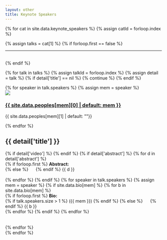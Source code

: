 ```yaml
---
layout: other
title: Keynote Speakers
---
```


{% for cat in site.data.keynote_speakers %}
{% assign catId = forloop.index %}
<!-- {{ cat  }} -->
{% assign talks = cat[1] %}
{% if forloop.first == false %} 
<br>
<hr>
<br>
{% endif %}
<!--<h3 class="nt-panel-title">{{ cat[0] }} Keynotes </h3>-->

<div class="row oc_cntr">
<div class="col-12">

{% for talk in talks %}
{% assign talkId = forloop.index %}
{% assign detail = talk %}
{% if detail['title'] == nil %}
{% continue %}
{% endif %}
<!-- {{ talk }} -->
<a id="keynote_{{ forloop.index }}_{{ catId }}"></a>
<div class="row">
    <div class="col-3 col-12-medium">
        <div class="row text-center">
        {% for speaker in talk.speakers %}
        {% assign mem = speaker %}
            <div class="col-12">
                <img class="img-fuild" style="max-width: 120px; max-height: auto;" src="{{ site.baseurl }}/images/peoples/{{ site.data.peoples[mem][3] | default: "avtar.png" }}?{{ site.time | date: "%s" }}">
            </div>
            <div class="col-12">
                <div class="nt-feature-pad">
                    <h3><a href="{{ site.data.peoples[mem][2] | default: "#" }}" target="_blank">{{ site.data.peoples[mem][0] | default: mem }}</a></h3>
                    <p>{{ site.data.peoples[mem][1] | default: ""}}</p>
                </div>
            </div>
        {% endfor %}
        </div>
    </div>
    <div class="col-9 col-12-medium">
        <h2>{{ detail['title'] }}</h2>
        {% if detail['video'] %}
<!--         <a href="{{ detail['video'] }}" class="btn"> Video </a> -->
        {% endif %}
        {% if detail['abstract'] %}
        {% for d in detail['abstract'] %}
        <div class="text-justify">
            {% if forloop.first %}
            <b>Abstract: </b> <br/>
            {% else %}
                &nbsp;&nbsp;&nbsp;&nbsp;
            {% endif %}
            {{ d }}
        </div>
        <br/>
        {% endfor %}
        {% endif %}
        {% for speaker in talk.speakers %}
        {% assign mem = speaker %}
        {% if site.data.bio[mem] %}
        {% for b in site.data.bio[mem] %}
        <div class="text-justify">
            {% if forloop.first %}
            <b>Bio: </b><br/>
                {% if talk.speakers.size > 1 %}
                ({{ mem }})
                {% endif %}
            {% else %}
                &nbsp;&nbsp;&nbsp;&nbsp;
            {% endif %}
            {{ b }}
        </div>
        {% endfor %}
        {% endif %}
        {% endfor %}
    </div>
</div>
<br>
<br>
{% endfor %}
</div>
</div>
{% endfor %}